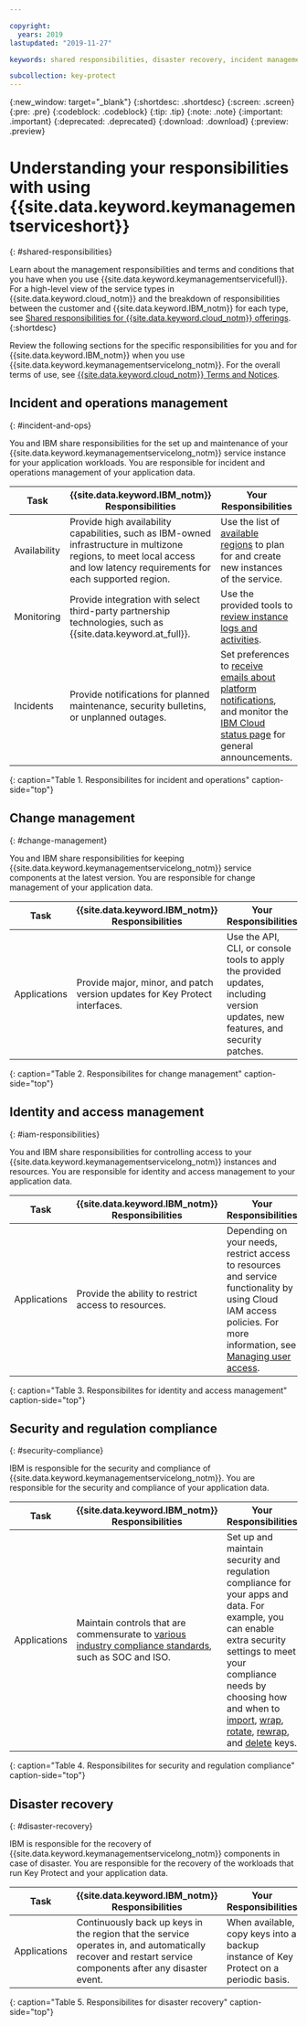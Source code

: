 ```yaml
---

copyright:
  years: 2019
lastupdated: "2019-11-27"

keywords: shared responsibilities, disaster recovery, incident management 

subcollection: key-protect
---
```


{:new_window: target="_blank"}
{:shortdesc: .shortdesc}
{:screen: .screen}
{:pre: .pre}
{:codeblock: .codeblock}
{:tip: .tip}
{:note: .note}
{:important: .important}
{:deprecated: .deprecated}
{:download: .download}
{:preview: .preview}

# Understanding your responsibilities with using {{site.data.keyword.keymanagementserviceshort}}
{: #shared-responsibilities}
<!-- The title of your H1 should be Understanding your responsibilities with using _service-name_, where _service-name_ is the non-trademarked short version conref. -->

Learn about the management responsibilities and terms and conditions that you have when you use {{site.data.keyword.keymanagementservicefull}}. For a high-level view of the service types in {{site.data.keyword.cloud_notm}} and the breakdown of responsibilities between the customer and {{site.data.keyword.IBM_notm}} for each type, see [Shared responsibilities for {{site.data.keyword.cloud_notm}} offerings](/docs/overview?topic=overview-shared-responsibilities).
{:shortdesc}

Review the following sections for the specific responsibilities for you and for {{site.data.keyword.IBM_notm}} when you use {{site.data.keyword.keymanagementservicelong_notm}}. For the overall terms of use, see [{{site.data.keyword.cloud_notm}} Terms and Notices](/docs/overview/terms-of-use?topic=overview-terms).

  
## Incident and operations management
{: #incident-and-ops}

You and IBM share responsibilities for the set up and maintenance of your {{site.data.keyword.keymanagementservicelong_notm}} service instance for your application workloads. You are responsible for incident and operations management of your application data.

| Task | {{site.data.keyword.IBM_notm}} Responsibilities | Your Responsibilities |
|----------|-----------------------|--------|
| Availability | Provide high availability capabilities, such as IBM-owned infrastructure in multizone regions, to meet local access and low latency requirements for each supported region. | Use the list of [available regions](/docs/services/key-protect?topic=key-protect-regions) to plan for and create new instances of the service. |
| Monitoring | Provide integration with select third-party partnership technologies, such as {{site.data.keyword.at_full}}. | Use the provided tools to [review instance logs and activities](/docs/services/key-protect?topic=key-protect-at-events). |
| Incidents | Provide notifications for planned maintenance, security bulletins, or unplanned outages.  | Set preferences to [receive emails about platform notifications](/docs/overview?topic=overview-ui#email-prefsl), and monitor the [IBM Cloud status page](https://{DomainName}/status?selected=announcement) for general announcements.
{: caption="Table 1. Responsibilites for incident and operations" caption-side="top"}


## Change management
{: #change-management}

You and IBM share responsibilities for keeping {{site.data.keyword.keymanagementservicelong_notm}} service components at the latest version. You are responsible for change management of your application data.

| Task | {{site.data.keyword.IBM_notm}} Responsibilities | Your Responsibilities |
|----------|-----------------------|--------|
| Applications| Provide major, minor, and patch version updates for Key Protect interfaces. | Use the API, CLI, or console tools to apply the provided updates, including version updates, new features, and security patches. |
{: caption="Table 2. Responsibilites for change management" caption-side="top"}


## Identity and access management
{: #iam-responsibilities}

You and IBM share responsibilities for controlling access to your {{site.data.keyword.keymanagementservicelong_notm}} instances and resources. You are responsible for identity and access management to your application data.

| Task | {{site.data.keyword.IBM_notm}} Responsibilities | Your Responsibilities |
|----------|-----------------------|--------|
| Applications| Provide the ability to restrict access to resources.  | Depending on your needs, restrict access to resources and service functionality by using Cloud IAM access policies. For more information, see [Managing user access](/docs/services/key-protect?topic=key-protect-manage-access).
{: caption="Table 3. Responsibilites for identity and access management" caption-side="top"}

## Security and regulation compliance
{: #security-compliance}

IBM is responsible for the security and compliance of {{site.data.keyword.keymanagementservicelong_notm}}. You are responsible for the security and compliance of your application data.

| Task | {{site.data.keyword.IBM_notm}} Responsibilities | Your Responsibilities |
|----------|-----------------------|--------|
| Applications| Maintain controls that are commensurate to [various industry compliance standards](/docs/services/key-protect?topic=key-protect-security-and-compliance#compliance-ready), such as SOC and ISO.  | Set up and maintain security and regulation compliance for your apps and data. For example, you can enable extra security settings to meet your compliance needs by choosing how and when to [import](/docs/services/key-protect?topic=key-protect-importing-keys#plan-ahead), [wrap](/docs/services/key-protect?topic=key-protect-wrap-keys), [rotate](/docs/services/key-protect?topic=key-protect-importing-keys#plan-ahead), [rewrap](/docs/services/key-protect?topic=key-protect-rewrap-keys), and [delete](/docs/services/key-protect?topic=key-protect-delete-keys) keys. |
{: caption="Table 4. Responsibilites for security and regulation compliance" caption-side="top"}

## Disaster recovery
{: #disaster-recovery}

IBM is responsible for the recovery of {{site.data.keyword.keymanagementservicelong_notm}} components in case of disaster. You are responsible for the recovery of the workloads that run Key Protect and your application data.

| Task | {{site.data.keyword.IBM_notm}} Responsibilities | Your Responsibilities |
|----------|-----------------------|--------|
| Applications | Continuously back up keys in the region that the service operates in, and automatically recover and restart service components after any disaster event. | When available, copy keys into a backup instance of Key Protect on a periodic basis. |
{: caption="Table 5. Responsibilites for disaster recovery" caption-side="top"}
